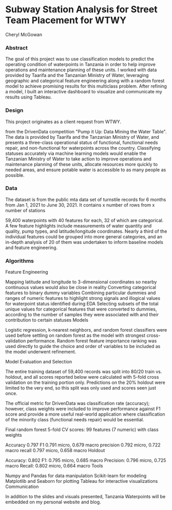 # Subway Station Analysis for Street Team Placement for WTWY

Cheryl McGowan

### Abstract

The goal of this project was to use classification models to predict the operating condition of waterpoints in Tanzania in order to help improve operations and maintenance planning of these units. I worked with data provided by Taarifa and the Tanzanian Ministry of Water, leveraging geographic and categorical feature engineering along with a random forest model to achieve promising results for this multiclass problem. After refining a model, I built an interactive dashboard to visualize and communicate my results using Tableau.

### Design

This project originates as a client request from WTWY.  

from the DrivenData competition "Pump it Up: Data Mining the Water Table". The data is provided by Taarifa and the Tanzanian Ministry of Water, and presents a three-class operational status of functional, functional needs repair, and non-functional for waterpoints across the country. Classifying statuses accurately via machine learning models would enable the Tanzanian Ministry of Water to take action to improve operations and maintenance planning of these units, allocate resources more quickly to needed areas, and ensure potable water is accessible to as many people as possible.

### Data

The dataset is from the public mta data set of turnstile records for 6 months from Jan 1, 2021 to June 30, 2021.  It contains x number of rows from x number of stations 

59,400 waterpoints with 40 features for each, 32 of which are categorical. A few feature highlights include measurements of water quantity and quality, pump types, and latitude/longitude coordinates. Nearly a third of the individual features could be grouped into more general categories, and an in-depth analysis of 20 of them was undertaken to inform baseline models and feature engineering.

### Algorithms

Feature Engineering

Mapping latitude and longitude to 3-dimensional coordinates so nearby continuous values would also be close in reality
Converting categorical features to binary dummy variables
Combining particular dummies and ranges of numeric features to highlight strong signals and illogical values for waterpoint status identified during EDA
Selecting subsets of the total unique values for categorical features that were converted to dummies, according to the number of samples they were associated with and their contribution to certain statuses
Models

Logistic regression, k-nearest neighbors, and random forest classifiers were used before settling on random forest as the model with strongest cross-validation performance. Random forest feature importance ranking was used directly to guide the choice and order of variables to be included as the model underwent refinement.

Model Evaluation and Selection

The entire training dataset of 59,400 records was split into 80/20 train vs. holdout, and all scores reported below were calculated with 5-fold cross validation on the training portion only. Predictions on the 20% holdout were limited to the very end, so this split was only used and scores seen just once.

The official metric for DrivenData was classification rate (accuracy); however, class weights were included to improve performance against F1 score and provide a more useful real-world application where classification of the minority class (functional needs repair) would be essential.

Final random forest 5-fold CV scores: 99 features (7 numeric) with class weights

Accuracy 0.797
F1 0.791 micro, 0.679 macro
precision 0.792 micro, 0.722 macro
recall 0.797 micro, 0.658 macro
Holdout

Accuracy: 0.802
F1: 0.795 micro, 0.685 macro
Precision: 0.796 micro, 0.725 macro
Recall: 0.802 micro, 0.664 macro
Tools

Numpy and Pandas for data manipulation
Scikit-learn for modeling
Matplotlib and Seaborn for plotting
Tableau for interactive visualizations
Communication

In addition to the slides and visuals presented, Tanzania Waterpoints will be embedded on my personal website and blog.

